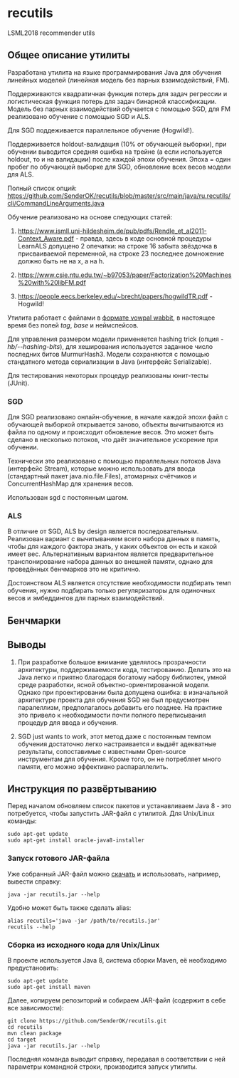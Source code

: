 # recutils
LSML2018 recommender utils

## Общее описание утилиты
Разработана утилита на языке программирования Java для обучения линейных моделей (линейная модель без парных взаимодействий, FM).

Поддерживаются квадратичная функция потерь для задач регрессии и логистическая функция потерь для задач бинарной классификации. Модель без парных взаимодействий обучается с помощью SGD, для FM реализовано обучение с помощью SGD и ALS. 

Для SGD поддеживается параллельное обучение (Hogwild!). 

Поддерживается holdout-валидация (10% от обучающей выборки), при обучении выводится средняя ошибка на трейне (а если используется holdout, то и на валидации) после каждой эпохи обучения. Эпоха = один пробег по обучающей выборке для SGD, обновление всех весов модели для ALS.

Полный список опций: https://github.com/SenderOK/recutils/blob/master/src/main/java/ru.recutils/cli/CommandLineArguments.java

Обучение реализовано на основе следующих статей:

1) https://www.ismll.uni-hildesheim.de/pub/pdfs/Rendle_et_al2011-Context_Aware.pdf - правда, здесь в коде основной процедуры LearnALS допущено 2 опечатки: на строке 16 забыта звёздочка в присваиваемой переменной, на строке 23 последнее домножение должно быть не на x, а на h.

2) https://www.csie.ntu.edu.tw/~b97053/paper/Factorization%20Machines%20with%20libFM.pdf

3) https://people.eecs.berkeley.edu/~brecht/papers/hogwildTR.pdf - Hogwild!

Утилита работает с файлами в [формате vowpal wabbit](https://github.com/JohnLangford/vowpal_wabbit/wiki/Input-format), в настоящее время без полей *tag*, *base* и неймспейсов. 

Для управления размером модели применяется hashing trick (опция *-hb/--hashing-bits*), для хеширования используется заданное число последних битов MurmurHash3. Модели сохраняются с помощью стандатного метода сериализации в Java (интерфейс Serializable).

Для тестирования некоторых процедур реализованы юнит-тесты (JUnit).

### SGD
Для SGD реализовано онлайн-обучение, в начале каждой эпохи файл с обучающей выборкой открывается заново, объекты вычитываются из файла по одному и происходит обновление весов. Это может быть сделано в несколько потоков, что даёт значительное ускорение при обучении. 

Технически это реализовано с помощью параллельных потоков Java (интерфейс Stream), которые можно использовать для ввода (стандартный пакет java.nio.file.Files), атомарных счётчиков и ConcurrentHashMap для хранения весов.

Использован sgd c постоянным шагом.

### ALS
В отличие от SGD, ALS by design является последовательным. Реализован вариант с вычитыванием всего набора данных в память, чтобы для каждого фактора знать, у каких объектов он есть и какой имеет вес. Альтернативным вариантом является предварительное транспонирование набора данных во внешней памяти, однако для проведённых бенчмарков это не критично. 

Достоинством ALS является отсутствие необходимости подбирать темп обучения, нужно подбирать только регуляризаторы для одиночных весов и эмбеддингов для парных взаимодействий.

## Бенчмарки

## Выводы
1) При разработке большое внимание уделялось прозрачности архитектуры, поддерживаемости кода, тестированию. Делать это на Java легко и приятно благодаря богатому набору библиотек, умной среде разработки, ясной объектно-ориентированной модели. Однако при проектировании была допущена ошибка: в изначальной архитектуре проекта для обучения SGD не был предусмотрен паралеллизм, предполагалось добавить его позднее. На практике это привело к необходимости почти полного переписывания процедур для ввода и обучения.

2) SGD just wants to work, этот метод даже с постоянным темпом обучения достаточно легко настраивается и выдаёт адекватные результаты, сопоставимые с известными Open-source инструментам для обучения. Кроме того, он не потребляет много памяти, его можно эффективно распараллелить.

## Инструкция по развёртыванию
Перед началом обновляем список пакетов и устанавливаем Java 8 - это потребуется, чтобы запустить JAR-файл с утилитой. Для Unix/Linux команды:
```
sudo apt-get update
sudo apt-get install oracle-java8-installer
```

### Запуск готового JAR-файла
Уже собранный JAR-файл можно [скачать](https://yadi.sk/d/R8js3Y6k3VqNmr) и использовать, например, вывести справку:
```
java -jar recutils.jar --help
```

Удобно может быть также сделать alias:
```
alias recutils='java -jar /path/to/recutils.jar'
recutils --help
```

### Сборка из исходного кода для Unix/Linux
В проекте используется Java 8, система сборки Maven, её необходимо предустановить: 
```
sudo apt-get update
sudo apt-get install maven
```
Далее, копируем репозиторий и собираем JAR-файл (содержит в себе все зависимости):
```
git clone https://github.com/SenderOK/recutils.git
cd recutils
mvn clean package
cd target
java -jar recutils.jar --help
```
Последняя команда выводит справку, передавая в соответствии с ней параметры командной строки, производится запуск утилиты.
